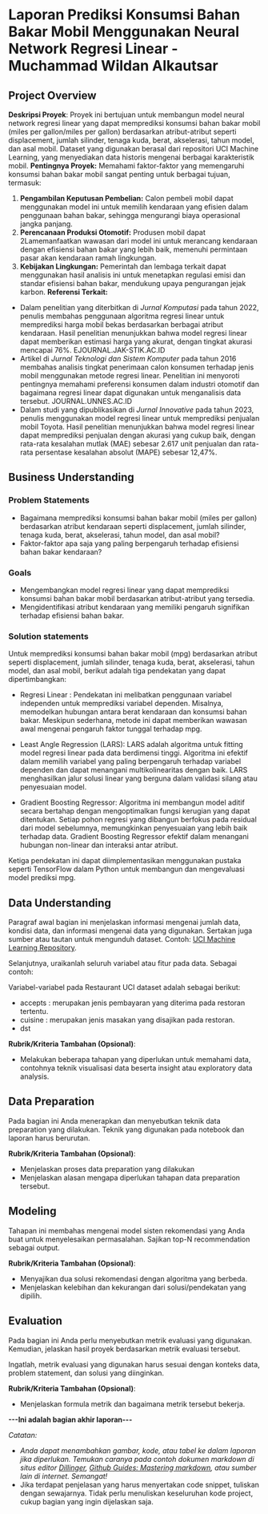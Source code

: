 # Laporan Prediksi Konsumsi Bahan Bakar Mobil Menggunakan Neural Network Regresi Linear - Muchammad Wildan Alkautsar

## Project Overview
**Deskripsi Proyek**: Proyek ini bertujuan untuk membangun model neural network regresi linear yang dapat memprediksi konsumsi bahan bakar mobil (miles per gallon/miles per gallon) berdasarkan atribut-atribut seperti displacement, jumlah silinder, tenaga kuda, berat, akselerasi, tahun model, dan asal mobil. Dataset yang digunakan berasal dari repositori UCI Machine Learning, yang menyediakan data historis mengenai berbagai karakteristik mobil.
**Pentingnya Proyek:** Memahami faktor-faktor yang memengaruhi konsumsi bahan bakar mobil sangat penting untuk berbagai tujuan, termasuk:
1. **Pengambilan Keputusan Pembelian:** Calon pembeli mobil dapat menggunakan model ini untuk memilih kendaraan yang efisien dalam penggunaan bahan bakar, sehingga mengurangi biaya operasional jangka panjang.
2. **Perencanaan Produksi Otomotif:** Produsen mobil dapat 2Lamemanfaatkan wawasan dari model ini untuk merancang kendaraan dengan efisiensi bahan bakar yang lebih baik, memenuhi permintaan pasar akan kendaraan ramah lingkungan.
3. **Kebijakan Lingkungan:** Pemerintah dan lembaga terkait dapat menggunakan hasil analisis ini untuk menetapkan regulasi emisi dan standar efisiensi bahan bakar, mendukung upaya pengurangan jejak karbon.
**Referensi Terkait:**
- Dalam penelitian yang diterbitkan di *Jurnal Komputasi* pada tahun 2022, penulis membahas penggunaan algoritma regresi linear untuk memprediksi harga mobil bekas berdasarkan berbagai atribut kendaraan. Hasil penelitian menunjukkan bahwa model regresi linear dapat memberikan estimasi harga yang akurat, dengan tingkat akurasi mencapai 76%. 
EJOURNAL.JAK-STIK.AC.ID
- Artikel di *Jurnal Teknologi dan Sistem Komputer* pada tahun 2016 membahas analisis tingkat penerimaan calon konsumen terhadap jenis mobil menggunakan metode regresi linear. Penelitian ini menyoroti pentingnya memahami preferensi konsumen dalam industri otomotif dan bagaimana regresi linear dapat digunakan untuk menganalisis data tersebut. 
JOURNAL.UNNES.AC.ID
- Dalam studi yang dipublikasikan di *Jurnal Innovative* pada tahun 2023, penulis menggunakan model regresi linear untuk memprediksi penjualan mobil Toyota. Hasil penelitian menunjukkan bahwa model regresi linear dapat memprediksi penjualan dengan akurasi yang cukup baik, dengan rata-rata kesalahan mutlak (MAE) sebesar 2.617 unit penjualan dan rata-rata persentase kesalahan absolut (MAPE) sebesar 12,47%.

## Business Understanding

### Problem Statements
- Bagaimana memprediksi konsumsi bahan bakar mobil (miles per gallon) berdasarkan atribut kendaraan seperti displacement, jumlah silinder, tenaga kuda, berat, akselerasi, tahun model, dan asal mobil?
- Faktor-faktor apa saja yang paling berpengaruh terhadap efisiensi bahan bakar kendaraan?

### Goals
- Mengembangkan model regresi linear yang dapat memprediksi konsumsi bahan bakar mobil berdasarkan atribut-atribut yang tersedia.
- Mengidentifikasi atribut kendaraan yang memiliki pengaruh signifikan terhadap efisiensi bahan bakar.

### Solution statements
Untuk memprediksi konsumsi bahan bakar mobil (mpg) berdasarkan atribut seperti displacement, jumlah silinder, tenaga kuda, berat, akselerasi, tahun model, dan asal mobil, berikut adalah tiga pendekatan yang dapat dipertimbangkan:
- Regresi Linear : Pendekatan ini melibatkan penggunaan variabel independen untuk memprediksi variabel dependen. Misalnya, memodelkan hubungan antara berat kendaraan dan konsumsi bahan bakar. Meskipun sederhana, metode ini dapat memberikan wawasan awal mengenai pengaruh faktor tunggal terhadap mpg. 

- Least Angle Regression (LARS): LARS adalah algoritma untuk fitting model regresi linear pada data berdimensi tinggi. Algoritma ini efektif dalam memilih variabel yang paling berpengaruh terhadap variabel dependen dan dapat menangani multikolinearitas dengan baik. LARS menghasilkan jalur solusi linear yang berguna dalam validasi silang atau penyesuaian model. 

- Gradient Boosting Regressor: Algoritma ini membangun model aditif secara bertahap dengan mengoptimalkan fungsi kerugian yang dapat ditentukan. Setiap pohon regresi yang dibangun berfokus pada residual dari model sebelumnya, memungkinkan penyesuaian yang lebih baik terhadap data. Gradient Boosting Regressor efektif dalam menangani hubungan non-linear dan interaksi antar atribut. 

Ketiga pendekatan ini dapat diimplementasikan menggunakan pustaka seperti TensorFlow dalam Python untuk membangun dan mengevaluasi model prediksi mpg.

## Data Understanding
Paragraf awal bagian ini menjelaskan informasi mengenai jumlah data, kondisi data, dan informasi mengenai data yang digunakan. Sertakan juga sumber atau tautan untuk mengunduh dataset. Contoh: [UCI Machine Learning Repository](https://archive.ics.uci.edu/ml/datasets/Restaurant+%26+consumer+data).

Selanjutnya, uraikanlah seluruh variabel atau fitur pada data. Sebagai contoh:  

Variabel-variabel pada Restaurant UCI dataset adalah sebagai berikut:
- accepts : merupakan jenis pembayaran yang diterima pada restoran tertentu.
- cuisine : merupakan jenis masakan yang disajikan pada restoran.
- dst

**Rubrik/Kriteria Tambahan (Opsional)**:
- Melakukan beberapa tahapan yang diperlukan untuk memahami data, contohnya teknik visualisasi data beserta insight atau exploratory data analysis.

## Data Preparation
Pada bagian ini Anda menerapkan dan menyebutkan teknik data preparation yang dilakukan. Teknik yang digunakan pada notebook dan laporan harus berurutan.

**Rubrik/Kriteria Tambahan (Opsional)**: 
- Menjelaskan proses data preparation yang dilakukan
- Menjelaskan alasan mengapa diperlukan tahapan data preparation tersebut.

## Modeling
Tahapan ini membahas mengenai model sisten rekomendasi yang Anda buat untuk menyelesaikan permasalahan. Sajikan top-N recommendation sebagai output.

**Rubrik/Kriteria Tambahan (Opsional)**: 
- Menyajikan dua solusi rekomendasi dengan algoritma yang berbeda.
- Menjelaskan kelebihan dan kekurangan dari solusi/pendekatan yang dipilih.

## Evaluation
Pada bagian ini Anda perlu menyebutkan metrik evaluasi yang digunakan. Kemudian, jelaskan hasil proyek berdasarkan metrik evaluasi tersebut.

Ingatlah, metrik evaluasi yang digunakan harus sesuai dengan konteks data, problem statement, dan solusi yang diinginkan.

**Rubrik/Kriteria Tambahan (Opsional)**: 
- Menjelaskan formula metrik dan bagaimana metrik tersebut bekerja.

**---Ini adalah bagian akhir laporan---**

_Catatan:_
- _Anda dapat menambahkan gambar, kode, atau tabel ke dalam laporan jika diperlukan. Temukan caranya pada contoh dokumen markdown di situs editor [Dillinger](https://dillinger.io/), [Github Guides: Mastering markdown](https://guides.github.com/features/mastering-markdown/), atau sumber lain di internet. Semangat!_
- Jika terdapat penjelasan yang harus menyertakan code snippet, tuliskan dengan sewajarnya. Tidak perlu menuliskan keseluruhan kode project, cukup bagian yang ingin dijelaskan saja.
